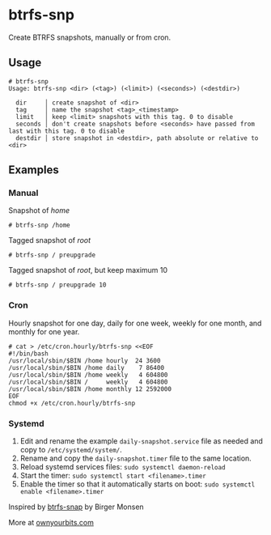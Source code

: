 # btrfs-snp

Create BTRFS snapshots, manually or from cron.

## Usage

```
# btrfs-snp
Usage: btrfs-snp <dir> (<tag>) (<limit>) (<seconds>) (<destdir>)

  dir     │ create snapshot of <dir>
  tag     │ name the snapshot <tag>_<timestamp>
  limit   │ keep <limit> snapshots with this tag. 0 to disable
  seconds │ don't create snapshots before <seconds> have passed from last with this tag. 0 to disable
  destdir │ store snapshot in <destdir>, path absolute or relative to <dir>
```

## Examples 

### Manual

Snapshot of _home_

```
# btrfs-snp /home
```

Tagged snapshot of _root_

```
# btrfs-snp / preupgrade
```

Tagged snapshot of _root_, but keep maximum 10

```
# btrfs-snp / preupgrade 10
```

### Cron 

Hourly snapshot for one day, daily for one week, weekly for one month, and monthly for one year.

```
# cat > /etc/cron.hourly/btrfs-snp <<EOF
#!/bin/bash
/usr/local/sbin/$BIN /home hourly  24 3600
/usr/local/sbin/$BIN /home daily    7 86400
/usr/local/sbin/$BIN /home weekly   4 604800
/usr/local/sbin/$BIN /     weekly   4 604800
/usr/local/sbin/$BIN /home monthly 12 2592000
EOF
chmod +x /etc/cron.hourly/btrfs-snp
```

### Systemd

1. Edit and rename the example `daily-snapshot.service` file as needed and copy to `/etc/systemd/system/`.
2. Rename and copy the `daily-snapshot.timer` file to the same location.
3. Reload systemd services files: `sudo systemctl daemon-reload`
4. Start the timer: `sudo systemctl start <filename>.timer`
5. Enable the timer so that it automatically starts on boot: `sudo systemctl enable <filename>.timer`

Inspired by [btrfs-snap](https://github.com/jf647/btrfs-snap) by Birger Monsen
                                                                                                                                                                                                      
More at [ownyourbits.com](https://ownyourbits.com)
